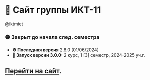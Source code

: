 # 👀 Сайт группы ИКТ-11
@iktmiet

### 🟡 Закрыт до начала след. семестра
* <b> ⚙️ Последняя версия</b> 2.8.0 (01/06/2024)
* <b> 📅 Запуск версии 3.0.0:</b> 2 курс, 1 [3] семестр, 2024-2025 уч.г.

## [Перейти на сайт](https://iktmiet.github.io).

